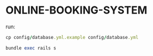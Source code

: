 # ONLINE-BOOKING-SYSTEM

run:
```rb
cp config/database.yml.example config/database.yml
```

```rb
bundle exec rails s
```
